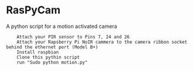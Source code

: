# RasPyCam
A python script for a motion activated camera


		Attach your PIR sensor to Pins 7, 24 and 26
		Attach your Rapsberry Pi NoIR cammera to the camera ribbon socket behind the ethernet port (Model B+)
		Install raspbian
		Clone this pythin script
		run "Sudo python motion.py"
